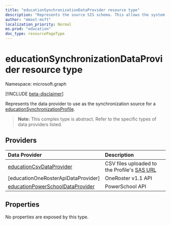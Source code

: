 ```yaml
---
title: "educationSynchronizationDataProvider resource type"
description: "Represents the source SIS schema. This allows the system to know how to map the incoming data to the Azure Active Directory (Azure AD) schema. "
author: "mmast-msft"
localization_priority: Normal
ms.prod: "education"
doc_type: resourcePageType
---
```


# educationSynchronizationDataProvider resource type

Namespace: microsoft.graph

[!INCLUDE [beta-disclaimer](../../includes/beta-disclaimer.md)]

Represents the data provider to use as the synchronization source for a [educationSynchronizationProfile].

> **Note:** This complex type is abstract. Refer to the specific types of data providers listed.

## Providers

| Data Provider                       | Description                                                                                        |
| :---------------------------------- | :------------------------------------------------------------------------------------------------- |
| [educationCsvDataProvider]          | CSV files uploaded to the Profile's [SAS URL](../api/educationsynchronizationprofile-uploadurl.md) |
| [educationOneRosterApiDataProvider] | OneRoster v1.1 API                                                                                 |
| [educationPowerSchoolDataProvider]  | PowerSchool API                                                                                    |

## Properties

No properties are exposed by this type.

[educationsynchronizationprofile]: educationsynchronizationprofile.md
[educationcsvdataprovider]: educationCsvDataProvider.md
[educationsynchronizationdataprovider]: educationSynchronizationDataProvider.md
[educationpowerschooldataprovider]: educationPowerSchoolDataProvider.md
[educationcsvdataprovider]: educationCsvDataProvider.md
